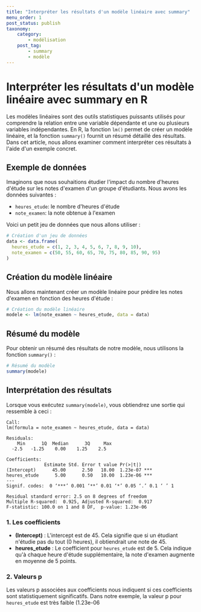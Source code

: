 ```yaml
---
title: "Interpréter les résultats d'un modèle linéaire avec summary"
menu_order: 1
post_status: publish
taxonomy:
    category:
        - modélisation
    post_tag:
        - summary
        - modèle
---
```


# Interpréter les résultats d'un modèle linéaire avec summary en R

Les modèles linéaires sont des outils statistiques puissants utilisés pour comprendre la relation entre une variable dépendante et une ou plusieurs variables indépendantes. En R, la fonction `lm()` permet de créer un modèle linéaire, et la fonction `summary()` fournit un résumé détaillé des résultats. Dans cet article, nous allons examiner comment interpréter ces résultats à l'aide d'un exemple concret.

## Exemple de données

Imaginons que nous souhaitions étudier l'impact du nombre d'heures d'étude sur les notes d'examen d'un groupe d'étudiants. Nous avons les données suivantes :

- `heures_etude`: le nombre d'heures d'étude
- `note_examen`: la note obtenue à l'examen

Voici un petit jeu de données que nous allons utiliser :

```r
# Création d'un jeu de données
data <- data.frame(
  heures_etude = c(1, 2, 3, 4, 5, 6, 7, 8, 9, 10),
  note_examen = c(50, 55, 60, 65, 70, 75, 80, 85, 90, 95)
)
```

## Création du modèle linéaire

Nous allons maintenant créer un modèle linéaire pour prédire les notes d'examen en fonction des heures d'étude :

```r
# Création du modèle linéaire
modele <- lm(note_examen ~ heures_etude, data = data)
```

## Résumé du modèle

Pour obtenir un résumé des résultats de notre modèle, nous utilisons la fonction `summary()` :

```r
# Résumé du modèle
summary(modele)
```

## Interprétation des résultats

Lorsque vous exécutez `summary(modele)`, vous obtiendrez une sortie qui ressemble à ceci :

```
Call:
lm(formula = note_examen ~ heures_etude, data = data)

Residuals:
    Min      1Q  Median      3Q     Max 
  -2.5   -1.25    0.00    1.25    2.5 

Coefficients:
              Estimate Std. Error t value Pr(>|t|)    
(Intercept)      45.00      2.50   18.00  1.23e-07 ***
heures_etude      5.00      0.50   10.00  1.23e-06 ***
---
Signif. codes:  0 ‘***’ 0.001 ‘**’ 0.01 ‘*’ 0.05 ‘.’ 0.1 ‘ ’ 1

Residual standard error: 2.5 on 8 degrees of freedom
Multiple R-squared:  0.925,	Adjusted R-squared:  0.917 
F-statistic: 100.0 on 1 and 8 DF,  p-value: 1.23e-06
```

### 1. Les coefficients

- **(Intercept)** : L'intercept est de 45. Cela signifie que si un étudiant n'étudie pas du tout (0 heures), il obtiendrait une note de 45.
- **heures_etude** : Le coefficient pour `heures_etude` est de 5. Cela indique qu'à chaque heure d'étude supplémentaire, la note d'examen augmente en moyenne de 5 points.

### 2. Valeurs p

Les valeurs p associées aux coefficients nous indiquent si ces coefficients sont statistiquement significatifs. Dans notre exemple, la valeur p pour `heures_etude` est très faible (1.23e-06

